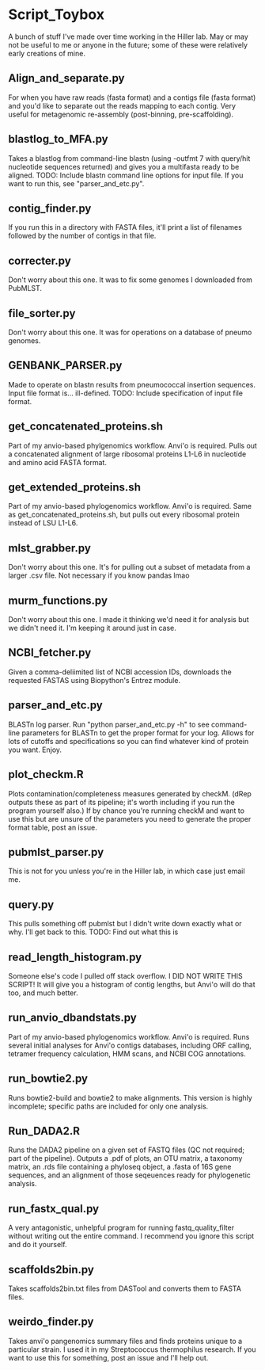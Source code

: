 # Script_Toybox
A bunch of stuff I've made over time working in the Hiller lab. May or may not be useful to me or anyone in the future; some of these were relatively early creations of mine.

## Align_and_separate.py
For when you have raw reads (fasta format) and a contigs file (fasta format) and you'd like to separate out the reads mapping to each contig.
Very useful for metagenomic re-assembly (post-binning,  pre-scaffolding).

## blastlog_to_MFA.py
Takes a blastlog from command-line blastn (using -outfmt 7 with query/hit nucleotide sequences returned) and gives you a multifasta ready to be aligned.
TODO: Include blastn command line options for input file. If you want to run this, see "parser_and_etc.py".

## contig_finder.py
If you run this in a directory with FASTA files, it'll print a list of filenames followed by the number of contigs in that file.

## correcter.py
Don't worry about this one. It was to fix some genomes I downloaded from PubMLST.

## file_sorter.py
Don't worry about this one. It was for operations on a database of pneumo genomes.

## GENBANK_PARSER.py
Made to operate on blastn results from pneumococcal insertion sequences. Input file format is... ill-defined. 
TODO: Include specification of input file format.

## get_concatenated_proteins.sh
Part of my anvio-based phylgenomics workflow. Anvi'o is required. 
Pulls out a concatenated alignment of large ribosomal proteins L1-L6 in nucleotide and amino acid FASTA format.

## get_extended_proteins.sh
Part of my anvio-based phylogenomics workflow. Anvi'o is required.
Same as get_concatenated_proteins.sh, but pulls out every ribosomal protein instead of LSU L1-L6.

## mlst_grabber.py
Don't worry about this one. It's for pulling out a subset of metadata from a larger .csv file. Not necessary if you know pandas lmao

## murm_functions.py
Don't worry about this one. I made it thinking we'd need it for analysis but we didn't need it. I'm keeping it around just in case.

## NCBI_fetcher.py
Given a comma-deliimited list of NCBI accession IDs, downloads the requested FASTAS using Biopython's Entrez module.

## parser_and_etc.py
BLASTn log parser. Run "python parser_and_etc.py -h" to see command-line parameters for BLASTn to get the proper format for your log.
Allows for lots of cutoffs and specifications so you can find whatever kind of protein you want. Enjoy.

## plot_checkm.R
Plots contamination/completeness measures generated by checkM. (dRep outputs these as part of its pipeline; it's worth including if you run the program yourself also.)
If by chance you're running checkM and want to use this but are unsure of the parameters you need to generate the proper format table, post an issue.

## pubmlst_parser.py
This is not for you unless you're in the Hiller lab, in which case just email me.

## query.py
This pulls something off pubmlst but I didn't write down exactly what or why. I'll get back to this.
TODO: Find out what this is

## read_length_histogram.py
Someone else's code I pulled off stack overflow. I DID NOT WRITE THIS SCRIPT! It will give you a histogram of contig lengths, but Anvi'o will do that too, and much better.

## run_anvio_dbandstats.py
Part of my anvio-based phylogenomics workflow. Anvi'o is required.
Runs several initial analyses for Anvi'o contigs databases, including ORF calling, tetramer frequency calculation, HMM scans, and NCBI COG annotations.

## run_bowtie2.py
Runs bowtie2-build and bowtie2 to make alignments. This version is highly incomplete; specific paths are included for only one analysis.

## Run_DADA2.R
Runs the DADA2 pipeline on a given set of FASTQ files (QC not required; part of the pipeline). 
Outputs a .pdf of plots, an OTU matrix, a taxonomy matrix, an .rds file containing a phyloseq object, a .fasta of 16S gene sequences, and an alignment of those seqeuences ready for phylogenetic analysis.

## run_fastx_qual.py
A very antagonistic, unhelpful program for running fastq_quality_filter without writing out the entire command. I recommend you ignore this script and do it yourself.

## scaffolds2bin.py
Takes scaffolds2bin.txt files from DASTool and converts them to FASTA files.

## weirdo_finder.py
Takes anvi'o pangenomics summary files and finds proteins unique to a particular strain. I used it in my Streptococcus thermophilus research.
If you want to use this for something, post an issue and I'll help out.
